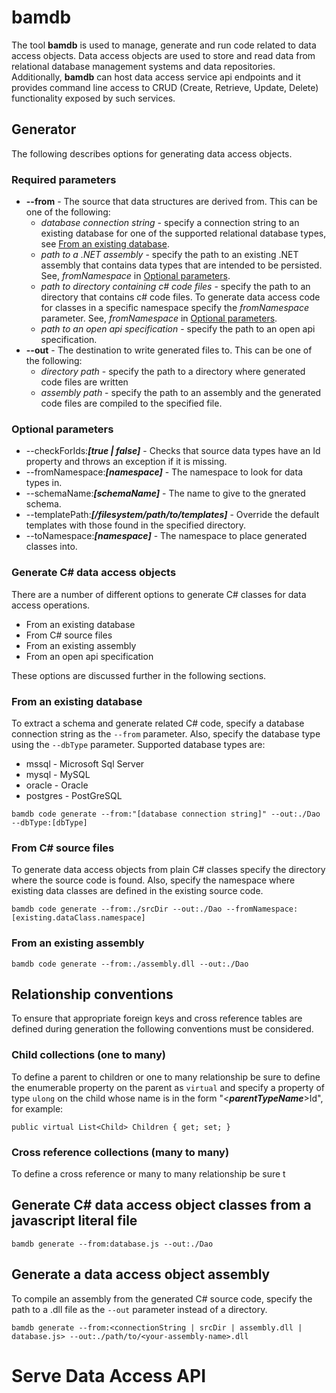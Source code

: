 # bamdb

The tool **bamdb** is used to manage, generate and run code related to data access objects.  Data access objects are used to store and read data from relational database management systems and data repositories.  Additionally, **bamdb** can host data access service api endpoints and it provides command line access to CRUD (Create, Retrieve, Update, Delete) functionality exposed by such services.

## Generator
The following describes options for generating data access objects.

### Required parameters
- **--from** - The source that data structures are derived from.  This can be one of the following:
  - *database connection string* - specify a connection string to an existing database for one of the supported relational database types, see [From an existing database](#from-an-existing-database).
  - *path to a .NET assembly* - specify the path to an existing .NET assembly that contains data types that are intended to be persisted.  See, *fromNamespace* in [Optional parameters](#optional-parameters).
  - *path to directory containing c# code files* - specify the path to an directory that contains c# code files.  To generate data access code for classes in a specific namespace specify the *fromNamespace* parameter.  See, *fromNamespace* in [Optional parameters](#optional-parameters).
  - *path to an open api specification* - specify the path to an open api specification.
- **--out** - The destination to write generated files to.  This can be one of the following:
  - *directory path* - specify the path to a directory where generated code files are written
  - *assembly path* - specify the path to an assembly and the generated code files are compiled to the specified file.

### Optional parameters

- --checkForIds:***[true | false]*** - Checks that source data types have an Id property and throws an exception if it is missing. 
- --fromNamespace:***[namespace]*** - The namespace to look for data types in.
- --schemaName:***[schemaName]*** - The name to give to the gnerated schema.
- --templatePath:***[/filesystem/path/to/templates]*** - Override the default templates with those found in the specified directory.
- --toNamespace:***[namespace]*** - The namespace to place generated classes into.

### Generate C# data access objects
There are a number of different options to generate C# classes for data access operations.

- From an existing database
- From C# source files
- From an existing assembly
- From an open api specification

These options are discussed further in the following sections.

### From an existing database
To extract a schema and generate related C# code, specify a database connection string as the `--from` parameter.  Also, specify the database type using the `--dbType` parameter.  Supported database types are:

- mssql - Microsoft Sql Server
- mysql - MySQL
- oracle - Oracle
- postgres - PostGreSQL

```
bamdb code generate --from:"[database connection string]" --out:./Dao --dbType:[dbType]
```

### From C# source files
To generate data access objects from plain C# classes specify the directory where the source code is found.  Also, specify the namespace where existing data classes are defined in the existing source code.

```
bamdb code generate --from:./srcDir --out:./Dao --fromNamespace:[existing.dataClass.namespace]
```

### From an existing assembly

```
bamdb code generate --from:./assembly.dll --out:./Dao
```

## Relationship conventions
To ensure that appropriate foreign keys and cross reference tables are defined during generation the following conventions must be considered.

### Child collections (one to many)
To define a parent to children or one to many relationship be sure to define the enumerable property on the parent as `virtual` and specify a property of type `ulong` on the child whose name is in the form "<***parentTypeName***>Id", for example:

```
public virtual List<Child> Children { get; set; }
```

### Cross reference collections (many to many)
To define a cross reference or many to many relationship be sure t

## Generate C# data access object classes from a javascript literal file

```
bamdb generate --from:database.js --out:./Dao
```

## Generate a data access object assembly
To compile an assembly from the generated C# source code, specify the path to a .dll file as the `--out` parameter instead of a directory.

```
bamdb generate --from:<connectionString | srcDir | assembly.dll | database.js> --out:./path/to/<your-assembly-name>.dll
```

# Serve Data Access API

